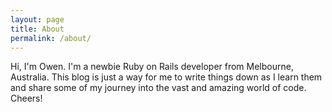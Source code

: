 ```yaml
---
layout: page
title: About
permalink: /about/
---
```


Hi, I'm Owen. I'm a newbie Ruby on Rails developer from Melbourne, Australia. This blog is just a way for me to write things down as I learn them and share some of my journey into the vast and amazing world of code. Cheers!